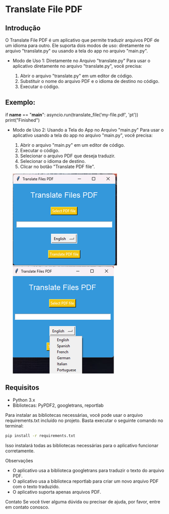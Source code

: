 # Translate File PDF

## Introdução
O Translate File PDF é um aplicativo que permite traduzir arquivos PDF de um idioma para outro. Ele suporta dois modos de uso: diretamente no arquivo "translate.py" ou usando a tela do app no arquivo "main.py".

- Modo de Uso 1: Diretamente no Arquivo "translate.py"
Para usar o aplicativo diretamente no arquivo "translate.py", você precisa:

    1. Abrir o arquivo "translate.py" em um editor de código.
    2. Substituir o nome do arquivo PDF e o idioma de destino no código.
    3. Executar o código.

## Exemplo:

if __name__ == "__main__":
    asyncio.run(translate_file('my-file.pdf', 'pt'))
    print("Finished")

 - Modo de Uso 2: Usando a Tela do App no Arquivo "main.py"
Para usar o aplicativo usando a tela do app no arquivo "main.py", você precisa:

    1. Abrir o arquivo "main.py" em um editor de código.
    2. Executar o código.
    3. Selecionar o arquivo PDF que deseja traduzir.
    4. Selecionar o idioma de destino.
    5. Clicar no botão "Translate PDF file".

    ![Tela do aplicativo Translate File PDF](img/screenshot.png)
    ![Tela do aplicativo Translate File PDF](img/screenshot2.png)

## Requisitos
- Python 3.x
- Bibliotecas: PyPDF2, googletrans, reportlab

Para instalar as bibliotecas necessárias, você pode usar o arquivo requirements.txt incluído no projeto. Basta executar o seguinte comando no terminal:

```bash
pip install -r requirements.txt
``` 

Isso instalará todas as bibliotecas necessárias para o aplicativo funcionar corretamente.

Observações
- O aplicativo usa a biblioteca googletrans para traduzir o texto do arquivo PDF.
- O aplicativo usa a biblioteca reportlab para criar um novo arquivo PDF com o texto traduzido.
- O aplicativo suporta apenas arquivos PDF.

Contato
Se você tiver alguma dúvida ou precisar de ajuda, por favor, entre em contato conosco.